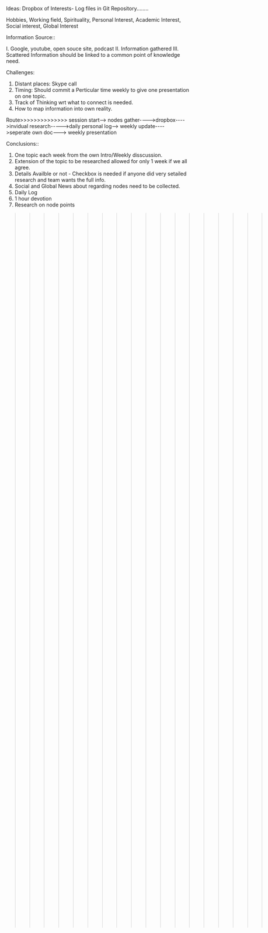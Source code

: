 

Ideas:
Dropbox of Interests- Log files in Git Repository........

Hobbies, Working field, Spirituality, Personal Interest, Academic Interest, Social interest, Global Interest

Information Source::

I.   Google, youtube, open souce site, podcast 
II.  Information gathered
III. Scattered Information should be linked to a common point of knowledge need.





Challenges:
1. Distant places: Skype call
2. Timing: Should commit a Perticular time weekly to give one presentation on one topic.
3. Track of Thinking wrt what to connect is needed.
4. How to map information into own reality.

Route>>>>>>>>>>>>>>
session start--> nodes gather---->dropbox---->invidual research----->daily personal log-->
weekly update---->seperate own doc---> weekly presentation

Conclusions::

1. One topic each week from the own Intro/Weekly disscussion.
2. Extension of the topic to be researched allowed for only 1 week if we all agree.
3. Details Availble or not - Checkbox is needed if anyone did very setailed research and team wants the full info.
4. Social and Global News about regarding nodes need to be collected.
5. Daily Log
6. 1 hour devotion
7. Research on node points

>>>>>>>>>>>>>>>>>>>>>>>>>>>>>>>>>WEEK ONE TOPIC<<<<<<<<<<<<<<<<<<<<<<<<<<<<<<
Indranil::::    West Bengal
Hiranmoy::::    Pending
Milan::::       Pending
Arka:::::       Pending